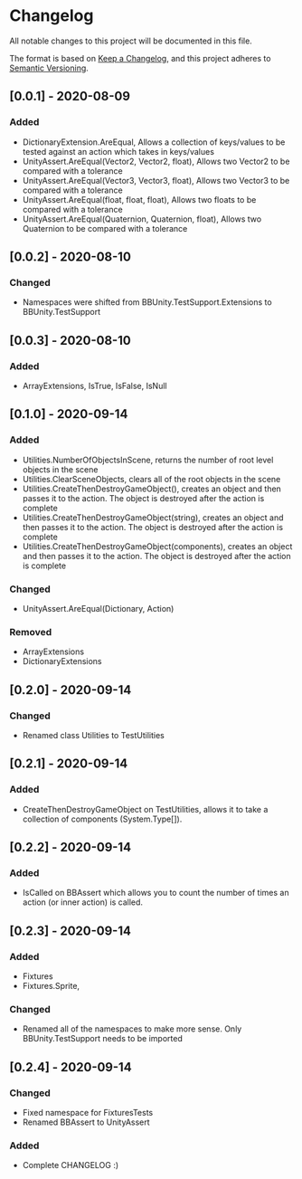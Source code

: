 # Changelog

All notable changes to this project will be documented in this file.

The format is based on [Keep a Changelog](https://keepachangelog.com/en/1.0.0/),
and this project adheres to [Semantic Versioning](https://semver.org/spec/v2.0.0.html).

## [0.0.1] - 2020-08-09
### Added

- DictionaryExtension.AreEqual, Allows a collection of keys/values to be tested against an action which takes in keys/values
- UnityAssert.AreEqual(Vector2, Vector2, float), Allows two Vector2 to be compared with a tolerance
- UnityAssert.AreEqual(Vector3, Vector3, float), Allows two Vector3 to be compared with a tolerance
- UnityAssert.AreEqual(float, float, float), Allows two floats to be compared with a tolerance
- UnityAssert.AreEqual(Quaternion, Quaternion, float), Allows two Quaternion to be compared with a tolerance

## [0.0.2] - 2020-08-10
### Changed

- Namespaces were shifted from BBUnity.TestSupport.Extensions to BBUnity.TestSupport

## [0.0.3] - 2020-08-10
### Added

- ArrayExtensions, IsTrue, IsFalse, IsNull

## [0.1.0] - 2020-09-14
### Added

- Utilities.NumberOfObjectsInScene, returns the number of root level objects in the scene
- Utilities.ClearSceneObjects, clears all of the root objects in the scene
- Utilities.CreateThenDestroyGameObject(), creates an object and then passes it to the action. The object is destroyed after the action is complete
- Utilities.CreateThenDestroyGameObject(string), creates an object and then passes it to the action. The object is destroyed after the action is complete
- Utilities.CreateThenDestroyGameObject(components), creates an object and then passes it to the action. The object is destroyed after the action is complete

### Changed

- UnityAssert.AreEqual(Dictionary, Action)

### Removed

- ArrayExtensions
- DictionaryExtensions

## [0.2.0] - 2020-09-14
### Changed

- Renamed class Utilities to TestUtilities

## [0.2.1] - 2020-09-14
### Added

- CreateThenDestroyGameObject on TestUtilities, allows it to take a collection of components (System.Type[]).

## [0.2.2] - 2020-09-14
### Added

- IsCalled on BBAssert which allows you to count the number of times an action (or inner action) is called.

## [0.2.3] - 2020-09-14
### Added

- Fixtures
- Fixtures.Sprite, 

### Changed

- Renamed all of the namespaces to make more sense. Only BBUnity.TestSupport needs to be imported

## [0.2.4] - 2020-09-14
### Changed

- Fixed namespace for FixturesTests
- Renamed BBAssert to UnityAssert

### Added

- Complete CHANGELOG :)